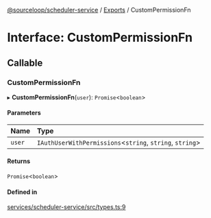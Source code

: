 [@sourceloop/scheduler-service](../README.md) / [Exports](../modules.md) / CustomPermissionFn

# Interface: CustomPermissionFn

## Callable

### CustomPermissionFn

▸ **CustomPermissionFn**(`user`): `Promise`<`boolean`\>

#### Parameters

| Name | Type |
| :------ | :------ |
| `user` | `IAuthUserWithPermissions`<`string`, `string`, `string`\> |

#### Returns

`Promise`<`boolean`\>

#### Defined in

[services/scheduler-service/src/types.ts:9](https://github.com/sourcefuse/loopback4-microservice-catalog/blob/a84fe677/services/scheduler-service/src/types.ts#L9)
